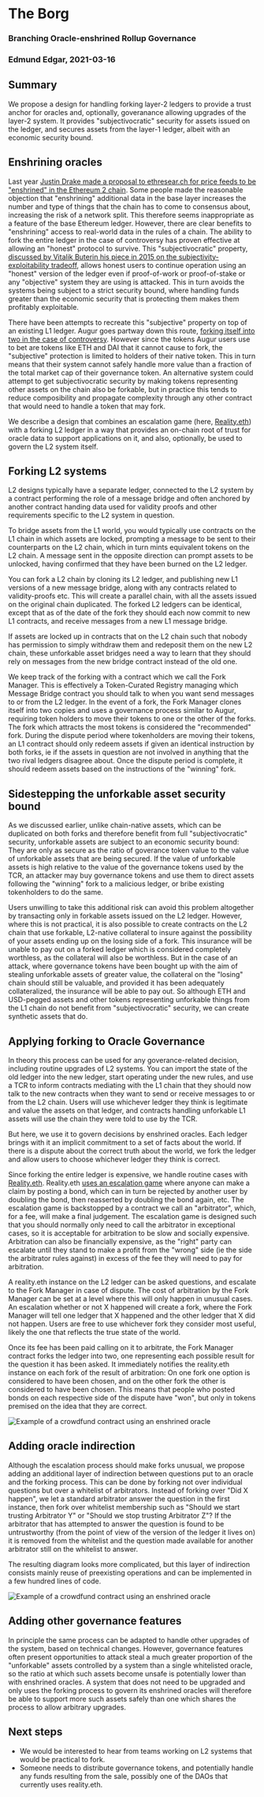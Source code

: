 
# The Borg

### Branching Oracle-enshrined Rollup Governance 

### Edmund Edgar, 2021-03-16

## Summary

We propose a design for handling forking layer-2 ledgers to provide a trust anchor for oracles and, optionally, goveranance allowing upgrades of the layer-2 system. It provides "subjectivocratic" security for assets issued on the ledger, and secures assets from the layer-1 ledger, albeit with an economic security bound. 


## Enshrining oracles

Last year [Justin Drake made a proposal to ethresear.ch for price feeds to be "enshrined" in the Ethereum 2 chain](https://ethresear.ch/t/enshrined-eth2-price-feeds/7391). Some people made the reasonable objection that "enshrining" additional data in the base layer increases the number and type of things that the chain has to come to consensus about, increasing the risk of a network split. This therefore seems inappropriate as a feature of the base Ethereum ledger. However, there are clear benefits to "enshrining" access to real-world data in the rules of a chain. The ability to fork the entire ledger in the case of controversy has proven effective at allowing an "honest" protocol to survive. This "subjectivocratic" property, [discussed by Vitalik Buterin his piece in 2015 on the subjectivity-exploitability tradeoff](https://blog.ethereum.org/2015/02/14/subjectivity-exploitability-tradeoff/), allows honest users to continue operation using an "honest" version of the ledger even if proof-of-work or proof-of-stake or any "objective" system they are using is attacked. This in turn avoids the systems being subject to a strict security bound, where handling funds greater than the economic security that is protecting them makes them profitably exploitable.

There have been attempts to recreate this "subjective" property on top of an existing L1 ledger. Augur goes partway down this route, [forking itself into two in the case of controversy](https://whitepaper.io/document/29/augur-whitepaper). However since the tokens Augur users use to bet are tokens like ETH and DAI that it cannot cause to fork, the "subjective" protection is limited to holders of their native token. This in turn means that their system cannot safely handle more value than a fraction of the total market cap of their governance token. An alternative system could attempt to get subjectivocratic security by making tokens representing other assets on the chain also be forkable, but in practice this tends to reduce composibility and propagate complexity through any other contract that would need to handle a token that may fork.

We describe a design that combines an escalation game (here, [Reality.eth](https://reality.eth.link)) with a forking L2 ledger in a way that provides an on-chain root of trust for oracle data to support applications on it, and also, optionally, be used to govern the L2 system itself.


## Forking L2 systems

L2 designs typically have a separate ledger, connected to the L2 system by a contract performing the role of a message bridge and often anchored by another contract handing data used for validity proofs and other requirements specific to the L2 system in question.

To bridge assets from the L1 world, you would typically use contracts on the L1 chain in which assets are locked, prompting a message to be sent to their counterparts on the L2 chain, which in turn mints equivalent tokens on the L2 chain. A message sent in the opposite direction can prompt assets to be unlocked, having confirmed that they have been burned on the L2 ledger. 

You can fork a L2 chain by cloning its L2 ledger, and publishing new L1 versions of a new message bridge, along with any contracts related to validity-proofs etc. This will create a parallel chain, with all the assets issued on the original chain duplicated. The forked L2 ledgers can be identical, except that as of the date of the fork they should each now commit to new L1 contracts, and receive messages from a new L1 message bridge.

If assets are locked up in contracts that on the L2 chain such that nobody has permission to simply withdraw them and redeposit them on the new L2 chain, these unforkable asset bridges need a way to learn that they should rely on messages from the new bridge contract instead of the old one.

We keep track of the forking with a contract which we call the Fork Manager. This is effectively a Token-Curated Registry managing which Message Bridge contract you should talk to when you want send messages to or from the L2 ledger. In the event of a fork, the Fork Manager clones itself into two copies and uses a governance process similar to Augur, requiring token holders to move their tokens to one or the other of the forks. The fork which attracts the most tokens is considered the "recommended" fork. During the dispute period where tokenholders are moving their tokens, an L1 contract should only redeem assets if given an identical instruction by both forks, ie if the assets in question are not involved in anything that the two rival ledgers disagree about. Once the dispute period is complete, it should redeem assets based on the instructions of the "winning" fork. 



## Sidestepping the unforkable asset security bound

As we discussed earlier, unlike chain-native assets, which can be duplicated on both forks and therefore benefit from full "subjectivocratic" security, unforkable assets are subject to an economic security bound: They are only as secure as the ratio of goverance token value to the value of unforkable assets that are being secured. If the value of unforkable assets is high relative to the value of the governance tokens used by the TCR, an attacker may buy governance tokens and use them to direct assets following the "winning" fork to a malicious ledger, or bribe existing tokenholders to do the same.

Users unwilling to take this additional risk can avoid this problem altogether by transacting only in forkable assets issued on the L2 ledger. However, where this is not practical, it is also possible to create contracts on the L2 chain that use forkable, L2-native collateral to insure against the possibility of your assets ending up on the losing side of a fork. This insurance will be unable to pay out on a forked ledger which is considered completely worthless, as the collateral will also be worthless. But in the case of an attack, where governance tokens have been bought up with the aim of stealing unforkable assets of greater value, the collateral on the "losing" chain should still be valuable, and provided it has been adequately collateralized, the insurance will be able to pay out. So although ETH and USD-pegged assets and other tokens representing unforkable things from the L1 chain do not benefit from "subjectivocratic" security, we can create synthetic assets that do.



## Applying forking to Oracle Governance

In theory this process can be used for any goverance-related decision, including routine upgrades of L2 systems. You can import the state of the old ledger into the new ledger, start operating under the new rules, and use a TCR to inform contracts mediating with the L1 chain that they should now talk to the new contracts when they want to send or receive messages to or from the L2 chain. Users will use whichever ledger they think is legitimate and value the assets on that ledger, and contracts handling unforkable L1 assets will use the chain they were told to use by the TCR.

But here, we use it to govern decisions by enshrined oracles. Each ledger brings with it an implicit commitment to a set of facts about the world. If there is a dispute about the correct truth about the world, we fork the ledger and allow users to choose whichever ledger they think is correct.

Since forking the entire ledger is expensive, we handle routine cases with [Reality.eth](https://reality.eth.link). Reality.eth [uses an escalation game](https://reality.eth.link/app/docs/html/whitepaper.html) where anyone can make a claim by posting a bond, which can in turn be rejected by another user by doubling the bond, then reasserted by doubling the bond again, etc. The escalation game is backstopped by a contract we call an "arbitrator", which, for a fee, will make a final judgement. The escalation game is designed such that you should normally only need to call the arbitrator in exceptional cases, so it is acceptable for arbitration to be slow and socially expensive. Arbitration can also be financially expensive, as the "right" party can escalate until they stand to make a profit from the "wrong" side (ie the side the arbitrator rules against) in excess of the fee they will need to pay for arbitration.

A reality.eth instance on the L2 ledger can be asked questions, and escalate to the Fork Manager in case of dispute. The cost of arbitration by the Fork Manager can be set at a level where this will only happen in unusual cases. An escalation whether or not X happened will create a fork, where the Fork Manager will tell one ledger that X happened and the other ledger that X did not happen. Users are free to use whichever fork they consider most useful, likely the one that reflects the true state of the world.

Once its fee has been paid calling on it to arbitrate, the Fork Manager contract forks the ledger into two, one representing each possible result for the question it has been asked. It immediately notifies the reality.eth instance on each fork of the result of arbitration: On one fork one option is considered to have been chosen, and on the other fork the other is considered to have been chosen. This means that people who posted bonds on each respective side of the dispute have "won", but only in tokens premised on the idea that they are correct.

![Example of a crowdfund contract using an enshrined oracle](diagrams/reality_multi.png)


## Adding oracle indirection

Although the escalation process should make forks unusual, we propose adding an additional layer of indirection between questions put to an oracle and the forking process. This can be done by forking not over individual questions but over a whitelist of arbitrators. Instead of forking over "Did X happen", we let a standard arbitrator answer the question in the first instance, then fork over whitelist membership such as "Should we start trusting Arbitrator Y" or "Should we stop trusting Arbitrator Z"? If the arbitrator that has attempted to answer the question is found to be untrustworthy (from the point of view of the version of the ledger it lives on) it is removed from the whitelist and the question made available for another arbitrator still on the whitelist to answer.

The resulting diagram looks more complicated, but this layer of indirection consists mainly reuse of preexisting operations and can be implemented in a few hundred lines of code.

![Example of a crowdfund contract using an enshrined oracle](diagrams/reality_multi_whitelist.png)

## Adding other governance features

In principle the same process can be adapted to handle other upgrades of the system, based on technical changes. However, governance features often present opportunities to attack steal a much greater proportion of the "unforkable" assets controlled by a system than a single whitelisted oracle, so the ratio at which such assets become unsafe is potentially lower than with enshrined oracles. A system that does not need to be upgraded and only uses the forking process to govern its enshrined oracles will therefore be able to support more such assets safely than one which shares the process to allow arbitrary upgrades.


## Next steps

- We would be interested to hear from teams working on L2 systems that would be practical to fork.
- Someone needs to distribute governance tokens, and potentially handle any funds resulting from the sale, possibly one of the DAOs that currently uses reality.eth.

